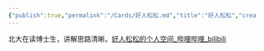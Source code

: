 ```yaml
---
{"publish":true,"permalink":"/Cards/好人松松.md","title":"好人松松","created":"2022-12-11","modified":"2023-03-14","published":"2025-07-12T18:37:07.662+08:00","cssclasses":""}
---
```



北大在读博士生，讲解思路清晰。[好人松松的个人空间_哔哩哔哩_bilibili](https://space.bilibili.com/2078781964)